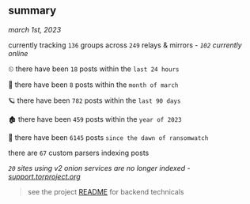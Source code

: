 
## summary
_march 1st, 2023_

currently tracking `136` groups across `249` relays & mirrors - _`102` currently online_

⏲ there have been `18` posts within the `last 24 hours`

🦈 there have been `8` posts within the `month of march`

🪐 there have been `782` posts within the `last 90 days`

🏚 there have been `459` posts within the `year of 2023`

🦕 there have been `6145` posts `since the dawn of ransomwatch`

there are `67` custom parsers indexing posts

_`20` sites using v2 onion services are no longer indexed - [support.torproject.org](https://support.torproject.org/onionservices/v2-deprecation/)_

> see the project [README](https://github.com/joshhighet/ransomwatch#ransomwatch--) for backend technicals
